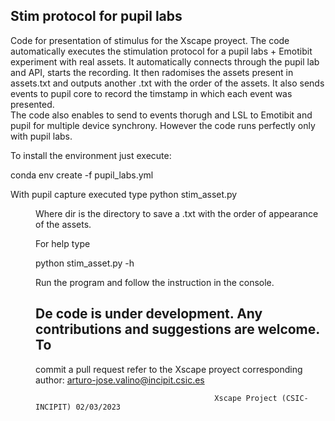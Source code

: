 ## Stim protocol for pupil labs

Code for presentation of stimulus for the Xscape proyect.
The code automatically executes the stimulation protocol for a 
pupil labs + Emotibit experiment with real assets. It automatically connects through
the pupil lab and API, starts the recording. It then radomises the assets 
present in assets.txt and outputs another .txt with the order of the assets.
It also sends events to pupil core to record the timstamp in which each event 
was presented.  
The code also enables to send to events thorugh and LSL to Emotibit and pupil for multiple 
device synchrony. However the code runs perfectly only with pupil labs.

To install the environment just execute:

conda env create -f pupil_labs.yml

With pupil capture executed type
python stim_asset.py <dir>

Where dir is the directory to save  a .txt with the order of appearance of the assets.

For help type

python stim_asset.py -h

Run the program and follow the instruction in the console.


## De code is under development. Any contributions and suggestions are welcome. To 
commit a pull request refer to the Xscape proyect corresponding author: 
arturo-jose.valino@incipit.csic.es

                                            Xscape Project (CSIC-INCIPIT) 02/03/2023
                                            

